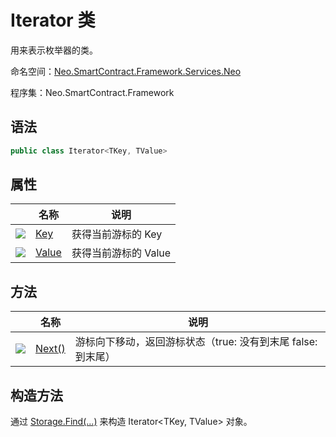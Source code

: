 # Iterator 类

用来表示枚举器的类。

命名空间：[Neo.SmartContract.Framework.Services.Neo](../neo.md)

程序集：Neo.SmartContract.Framework

## 语法

```c#
public class Iterator<TKey, TValue>
```

## 属性

|                                                        | 名称                       | 说明                 |
| ------------------------------------------------------ | -------------------------- | -------------------- |
| ![](https://i-msdn.sec.s-msft.com/dynimg/IC74937.jpeg) | [Key](Iterator/Key.md)     | 获得当前游标的 Key   |
| ![](https://i-msdn.sec.s-msft.com/dynimg/IC74937.jpeg) | [Value](Iterator/Value.md) | 获得当前游标的 Value |

## 方法

|                                                        | 名称                       | 说明                                                         |
| ------------------------------------------------------ | -------------------------- | ------------------------------------------------------------ |
| ![](https://i-msdn.sec.s-msft.com/dynimg/IC91302.jpeg) | [Next()](Iterator/Next.md) | 游标向下移动，返回游标状态（true: 没有到末尾 false: 到末尾） |

## 构造方法

通过 [Storage.Find(...)](Storage.md) 来构造 Iterator\<TKey, TValue> 对象。